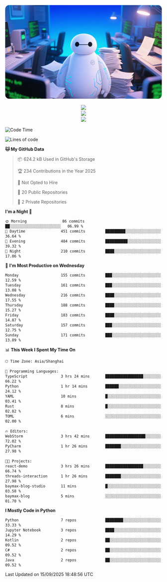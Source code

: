 <div align="center">
  <!--
  <img src="https://readme-typing-svg.demolab.com?font=Zhi+Mang+Xing&size=40&pause=1000&color=000000&center=true&vCenter=true&lines=Baymax%E5%B0%8F%E6%8C%AF;Hello%20World"/><br/>
  -->
  <img src="assets/author_banner.png" height="300"/><br/>
  <br/>
  <img src="https://skillicons.dev/icons?i=python,java,kotlin,c,rust,cs,javascript,typescript" /><br/>
  <img src="https://skillicons.dev/icons?i=pytorch,spring,vue,fastapi,docker,mysql,mongodb,linux" /><br/>
  <img src="https://skillicons.dev/icons?i=idea,pycharm,webstorm,androidstudio,vscode,git,vim,obsidian" /><br/>
</div>

<!--START_SECTION:waka-->
![Code Time](http://img.shields.io/badge/Code%20Time-1%2C318%20hrs%2011%20mins-blue)

![Lines of code](https://img.shields.io/badge/From%20Hello%20World%20I%27ve%20Written-6.1%20million%20lines%20of%20code-blue)

**🐱 My GitHub Data** 

> 📦 624.2 kB Used in GitHub's Storage 
 > 
> 🏆 234 Contributions in the Year 2025
 > 
> 🚫 Not Opted to Hire
 > 
> 📜 20 Public Repositories 
 > 
> 🔑 2 Private Repositories 
 > 
**I'm a Night 🦉** 

```text
🌞 Morning                86 commits          ██░░░░░░░░░░░░░░░░░░░░░░░   06.99 % 
🌆 Daytime                451 commits         █████████░░░░░░░░░░░░░░░░   36.64 % 
🌃 Evening                484 commits         ██████████░░░░░░░░░░░░░░░   39.32 % 
🌙 Night                  210 commits         ████░░░░░░░░░░░░░░░░░░░░░   17.06 % 
```
📅 **I'm Most Productive on Wednesday** 

```text
Monday                   155 commits         ███░░░░░░░░░░░░░░░░░░░░░░   12.59 % 
Tuesday                  161 commits         ███░░░░░░░░░░░░░░░░░░░░░░   13.08 % 
Wednesday                216 commits         ████░░░░░░░░░░░░░░░░░░░░░   17.55 % 
Thursday                 188 commits         ████░░░░░░░░░░░░░░░░░░░░░   15.27 % 
Friday                   183 commits         ████░░░░░░░░░░░░░░░░░░░░░   14.87 % 
Saturday                 157 commits         ███░░░░░░░░░░░░░░░░░░░░░░   12.75 % 
Sunday                   171 commits         ███░░░░░░░░░░░░░░░░░░░░░░   13.89 % 
```


📊 **This Week I Spent My Time On** 

```text
🕑︎ Time Zone: Asia/Shanghai

💬 Programming Languages: 
TypeScript               3 hrs 24 mins       █████████████████░░░░░░░░   66.22 % 
Python                   1 hr 14 mins        ██████░░░░░░░░░░░░░░░░░░░   24.12 % 
YAML                     10 mins             █░░░░░░░░░░░░░░░░░░░░░░░░   03.41 % 
Rust                     8 mins              █░░░░░░░░░░░░░░░░░░░░░░░░   02.82 % 
TOML                     6 mins              ░░░░░░░░░░░░░░░░░░░░░░░░░   02.00 % 

🔥 Editors: 
WebStorm                 3 hrs 42 mins       ██████████████████░░░░░░░   72.02 % 
PyCharm                  1 hr 26 mins        ███████░░░░░░░░░░░░░░░░░░   27.98 % 

🐱‍💻 Projects: 
react-demo               3 hrs 26 mins       █████████████████░░░░░░░░   66.74 % 
threads-interaction      1 hr 26 mins        ███████░░░░░░░░░░░░░░░░░░   27.98 % 
baymax-blog-studio       11 mins             █░░░░░░░░░░░░░░░░░░░░░░░░   03.58 % 
baymax-blog              5 mins              ░░░░░░░░░░░░░░░░░░░░░░░░░   01.70 % 
```

**I Mostly Code in Python** 

```text
Python                   7 repos             ████████░░░░░░░░░░░░░░░░░   33.33 % 
Jupyter Notebook         3 repos             ████░░░░░░░░░░░░░░░░░░░░░   14.29 % 
Kotlin                   2 repos             ██░░░░░░░░░░░░░░░░░░░░░░░   09.52 % 
C#                       2 repos             ██░░░░░░░░░░░░░░░░░░░░░░░   09.52 % 
Java                     2 repos             ██░░░░░░░░░░░░░░░░░░░░░░░   09.52 % 
```




 Last Updated on 15/09/2025 18:48:56 UTC
<!--END_SECTION:waka-->





